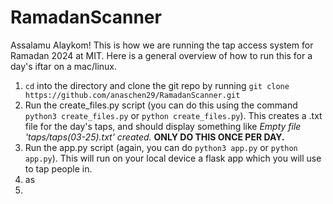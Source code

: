 # RamadanScanner


Assalamu Alaykom! This is how we are running the tap access system for Ramadan 2024 at MIT. Here is a general overview of how to run this for a day's iftar on a mac/linux. 
1) `cd` into the directory and clone the git repo by running `git clone https://github.com/anaschen29/RamadanScanner.git` 
2) Run the create_files.py script (you can do this using the command `python3 create_files.py` or `python create_files.py`). This creates a .txt file for the day's taps, and should display something like _Empty file 'taps/taps(03-25).txt' created._ **ONLY DO THIS ONCE PER DAY.**
3) Run the app.py script (again, you can do `python3 app.py` or `python app.py`).
      This will run on your local device a flask app which you will use to tap people in. 
4) as
5) 
